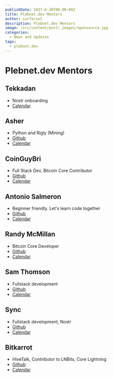 ```yaml
---
publishDate: 2027-6-30T00:00:00Z
title: Plebnet.dev Mentors
author: surfersol
description: Plebnet.dev Mentors
image: /src/content/post/_images/opensource.jpg
categories:
  - News and Updates
tags:
  - plebnet.dev
---
```


# Plebnet.dev Mentors

## Tekkadan 
- Nostr onboarding
- [Calendar](https://cal.com/tekkadan)

## Asher 
- Python and Rigly (Mining)
- [Github](https://github.com/asherp)
- [Calendar](https://cal.com/asherp/1-hr-meeting?user=asherp&duration=30)

## CoinGuyBri
- Full Stack Dev, Bitcoin Core Contributor
- [Github](https://github.com/bliotti)
- [Calendar](https://cal.com/coinguybri)

##  Antonio Salmeron 
- Beginner friendly. Let's learn code together
- [Github](https://github.com/amsalmeron)
- [Calendar](https://cal.com/tony21)

## Randy McMillan
- Bitcoin Core Developer
- [Github](https://github.com/RandyMcMillan)
- [Calendar](https://cal.com/bitcoincore.dev)

## Sam Thomson
- Fullstack development
- [Github](https://github.com/samthomson)
- [Calendar](https://cal.com/sam-123456789)

## Sync
- Fullstack development, Nostr
- [Github](https://github.com/s7nc)
- [Calendar](https://cal.com/sync-request)

## Bitkarrot
- HiveTalk, Contributor to LNBits, Core Lightning
- [Github](https://github.com/bitkarrot)
- [Calendar](https://cal.com/bitkarrot)

